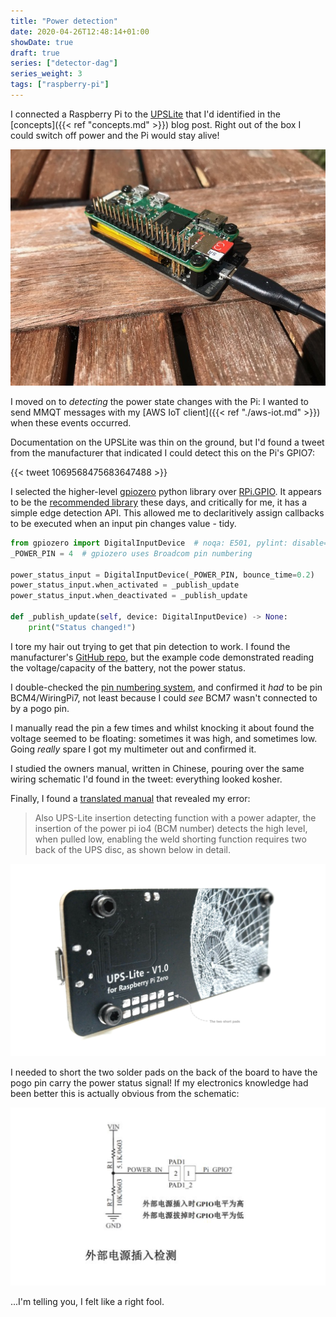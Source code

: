 ```yaml
---
title: "Power detection"
date: 2020-04-26T12:48:14+01:00
showDate: true
draft: true
series: ["detector-dag"]
series_weight: 3
tags: ["raspberry-pi"]
---
```


I connected a Raspberry Pi to the [UPSLite](https://www.aliexpress.com/item/32954180664.html) that I'd
identified in the [concepts]({{< ref "concepts.md" >}}) blog post. Right out of the box I could switch
off power and the Pi would stay alive!

![UPSLite schematic](/upslite-and-pi.jpg)

I moved on to _detecting_ the power state changes with the Pi: I wanted to send MMQT messages
with my [AWS IoT client]({{< ref "./aws-iot.md" >}}) when these events occurred.

Documentation on the UPSLite was thin on the ground, but I'd found a tweet
from the manufacturer that indicated I could detect this on the Pi's GPIO7:

{{< tweet 1069568475683647488 >}}

I selected the higher-level [gpiozero] python library over [RPi.GPIO][rpi-gpio]. It appears to be the
[recommended library][gpiozero-recommended] these days, and critically for me, it has a simple edge detection
API. This allowed me to declaritively assign callbacks to be executed when an input pin changes
value - tidy.

```python
from gpiozero import DigitalInputDevice  # noqa: E501, pylint: disable=import-error,import-outside-toplevel
_POWER_PIN = 4  # gpiozero uses Broadcom pin numbering

power_status_input = DigitalInputDevice(_POWER_PIN, bounce_time=0.2)
power_status_input.when_activated = _publish_update
power_status_input.when_deactivated = _publish_update

def _publish_update(self, device: DigitalInputDevice) -> None:
    print("Status changed!")
```

[gpiozero]: https://gpiozero.readthedocs.io/en/stable/#
[rpi-gpio]: https://sourceforge.net/projects/raspberry-gpio-python/
[gpiozero-recommended]: https://www.raspberrypi.org/documentation/usage/gpio/python/README.md

I tore my hair out trying to get that pin detection to work. I found the manufacturer's [GitHub repo][ups-lite-repo],
but the example code demonstrated reading the voltage/capacity of the battery, not the power status.

[ups-lite-repo]: https://github.com/linshuqin329/UPS-Lite

I double-checked the [pin numbering system], and confirmed it _had_ to be pin BCM4/WiringPi7, not least
because I could _see_ BCM7 wasn't connected to by a pogo pin.

[pin numbering system]: https://pinout.xyz/#

I manually read the pin a few times and whilst knocking it about found the voltage seemed to be floating:
sometimes it was high, and sometimes low. Going _really_ spare I got my multimeter out and confirmed
it.

I studied the owners manual, written in Chinese, pouring over the same wiring schematic I'd found in
the tweet: everything looked kosher.

Finally, I found a [translated manual][translated-manual] that revealed my error:

[translated-manual]: https://github.com/linshuqin329/UPS-Lite/issues/1

> Also UPS-Lite insertion detecting function with a power adapter, the insertion of the power pi io4
(BCM number) detects the high level, when pulled low, enabling the weld shorting function requires two
back of the UPS disc, as shown below in detail.

![UPSLite solder pads](/upslite-pads.png)

I needed to short the two solder pads on the back of the board to have the pogo pin carry the power
status signal! If my electronics knowledge had been better this is actually obvious from the schematic:

![UPSLite schematic](/upslite-schematic.png)

...I'm telling you, I felt like a right fool.
